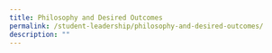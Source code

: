 ```yaml
---
title: Philosophy and Desired Outcomes
permalink: /student-leadership/philosophy-and-desired-outcomes/
description: ""
---
```


